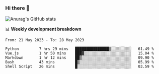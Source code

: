 ### Hi there 👋
![Anurag's GitHub stats](https://github-readme-stats.vercel.app/api?username=jami1024&show_icons=true&theme=radical)

📊 **Weekly development breakdown**
<!--START_SECTION:waka-->

```text
From: 21 May 2023 - To: 28 May 2023

Python         7 hrs 29 mins   ███████████████▒░░░░░░░░░   61.49 %
Vue.js         1 hr 50 mins    ███▓░░░░░░░░░░░░░░░░░░░░░   15.04 %
Markdown       1 hr 12 mins    ██▒░░░░░░░░░░░░░░░░░░░░░░   09.90 %
Bash           43 mins         █▒░░░░░░░░░░░░░░░░░░░░░░░   05.99 %
Shell Script   26 mins         █░░░░░░░░░░░░░░░░░░░░░░░░   03.59 %
```

<!--END_SECTION:waka-->
<!--
**jami1024/jami1024** is a ✨ _special_ ✨ repository because its `README.md` (this file) appears on your GitHub profile.

Here are some ideas to get you started:

- 🔭 I’m currently working on ...
- 🌱 I’m currently learning ...
- 👯 I’m looking to collaborate on ...
- 🤔 I’m looking for help with ...
- 💬 Ask me about ...
- 📫 How to reach me: ...
- 😄 Pronouns: ...
- ⚡ Fun fact: ...
-->
